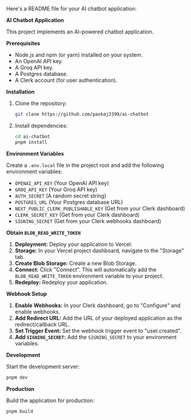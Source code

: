 Here's a README file for your AI chatbot application:

**AI Chatbot Application**

This project implements an AI-powered chatbot application.

**Prerequisites**

* Node.js and npm (or yarn) installed on your system.
* An OpenAI API key.
* A Groq API key.
* A Postgres database.
* A Clerk account (for user authentication).

**Installation**

1. Clone the repository:

   ```bash
   git clone https://github.com/pankaj3399/ai-chatbot
   ```

2. Install dependencies:

   ```bash
   cd ai-chatbot
   pnpm install
   ```

**Environment Variables**

Create a `.env.local` file in the project root and add the following environment variables:

* `OPENAI_API_KEY` (Your OpenAI API key)
* `GROQ_API_KEY` (Your Groq API key)
* `AUTH_SECRET` (A random secret string)
* `POSTGRES_URL` (Your Postgres database URL)
* `NEXT_PUBLIC_CLERK_PUBLISHABLE_KEY` (Get from your Clerk dashboard)
* `CLERK_SECRET_KEY` (Get from your Clerk dashboard)
* `SIGNING_SECRET` (Get from your Clerk webhooks dashboard)

**Obtain `BLOB_READ_WRITE_TOKEN`**

1. **Deployment:** Deploy your application to Vercel.
2. **Storage:** In your Vercel project dashboard, navigate to the "Storage" tab.
3. **Create Blob Storage:** Create a new Blob Storage.
4. **Connect:** Click "Connect". This will automatically add the `BLOB_READ_WRITE_TOKEN` environment variable to your project.
5. **Redeploy:** Redeploy your application.

**Webhook Setup**

1. **Enable Webhooks:** In your Clerk dashboard, go to "Configure" and enable webhooks.
2. **Add Redirect URL:** Add the URL of your deployed application as the redirect/callback URL.
3. **Set Trigger Event:** Set the webhook trigger event to "user.created".
4. **Add `SIGNING_SECRET`:** Add the `SIGNING_SECRET` to your environment variables.

**Development**

Start the development server:

```bash
pnpm dev
```

**Production**

Build the application for production:

```bash
pnpm build
```


